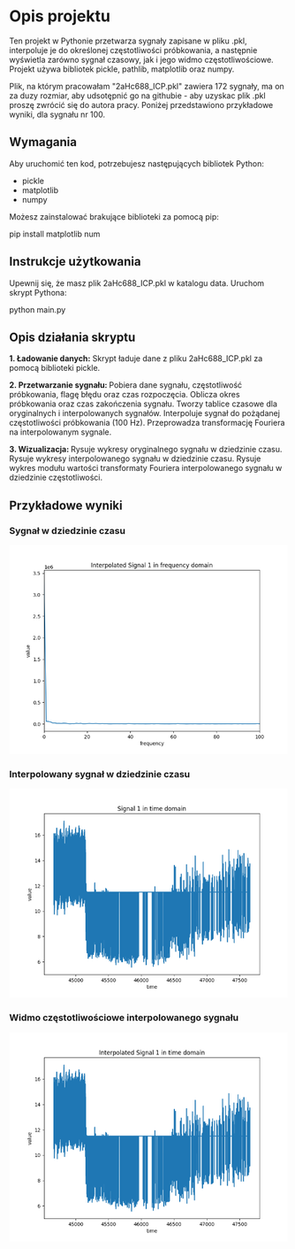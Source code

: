 # Opis projektu 
Ten projekt w Pythonie przetwarza sygnały zapisane w pliku .pkl, interpoluje je do określonej częstotliwości próbkowania, a następnie wyświetla zarówno sygnał czasowy, jak i jego widmo częstotliwościowe. Projekt używa bibliotek pickle, pathlib, matplotlib oraz numpy.

Plik, na którym pracowałam "2aHc688_ICP.pkl" zawiera 172 sygnały, ma on za duzy rozmiar, aby udsotępnić go na githubie - aby uzyskac plik .pkl proszę zwrócić się do autora pracy. 
Poniżej przedstawiono przykładowe wyniki, dla sygnału nr 100.

## Wymagania
Aby uruchomić ten kod, potrzebujesz następujących bibliotek Python:
- pickle
- matplotlib
- numpy

Możesz zainstalować brakujące biblioteki za pomocą pip:

  pip install matplotlib num

## Instrukcje użytkowania
Upewnij się, że masz plik 2aHc688_ICP.pkl w katalogu data.
Uruchom skrypt Pythona:

  python main.py

## Opis działania skryptu
<strong>1. Ładowanie danych:</strong>
Skrypt ładuje dane z pliku 2aHc688_ICP.pkl za pomocą biblioteki pickle.

<strong> 2. Przetwarzanie sygnału: </strong>
Pobiera dane sygnału, częstotliwość próbkowania, flagę błędu oraz czas rozpoczęcia.
Oblicza okres próbkowania oraz czas zakończenia sygnału.
Tworzy tablice czasowe dla oryginalnych i interpolowanych sygnałów.
Interpoluje sygnał do pożądanej częstotliwości próbkowania (100 Hz).
Przeprowadza transformację Fouriera na interpolowanym sygnale.

<strong> 3. Wizualizacja: </strong> 
Rysuje wykresy oryginalnego sygnału w dziedzinie czasu.
Rysuje wykresy interpolowanego sygnału w dziedzinie czasu.
Rysuje wykres modułu wartości transformaty Fouriera interpolowanego sygnału w dziedzinie częstotliwości.

## Przykładowe wyniki

### <strong> Sygnał w dziedzinie czasu </strong>
![fft](./img/fft.png)

### <strong> Interpolowany sygnał w dziedzinie czasu </strong>
![Figure_1](./img/Figure_1.png)

### <strong> Widmo częstotliwościowe interpolowanego sygnału </strong>
![Figure_2](./img/Figure_2.png)
